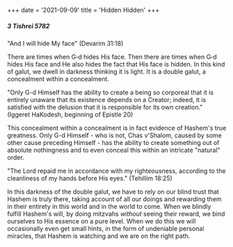 +++
date = '2021-09-09'
title = 'Hidden Hidden'
+++

##### 3 Tishrei 5782

"And I will hide My face" (Devarim 31:18)

There are times when G‑d hides His face. Then there are times when G‑d hides His face and He also hides the fact that His face is hidden. In this kind of galut, we dwell in darkness thinking it is light. It is a double galut, a concealment within a concealment.

"Only G-d Himself has the ability to create a being so corporeal that it is entirely unaware that its existence depends on a Creator; indeed, it is satisfied with the delusion that it is responsible for its own creation." (Iggeret HaKodesh, beginning of Epistle 20)

This concealment within a concealment is in fact evidence of Hashem's true greatness. Only G-d Himself - who is not, Chas v'Shalom, caused by some other cause preceding Himself - has the ability to create something out of absolute nothingness and to even conceal this within an intricate "natural" order.

"The Lord repaid me in accordance with my righteousness, according to the cleanliness of my hands before His eyes." (Tehillim 18:25)

In this darkness of the double galut, we have to rely on our blind trust that Hashem is truly there, taking account of all our doings and rewarding them in their entirety in this world and in the world to come. When we blindly fulfill Hashem's will, by doing mitzvahs _without_ seeing their reward, we bind ourselves to His essence on a pure level. When we do this we will occasionally even get small hints, in the form of undeniable personal miracles, that Hashem is watching and we are on the right path.
